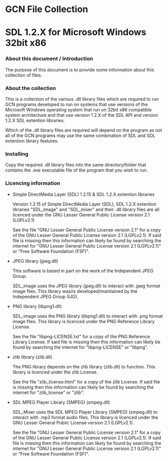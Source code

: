 # GCN File Collection
# SDL 1.2.X for Microsoft Windows 32bit x86


### About this document / Introduction

The purpose of this document is to provide some information about
this collection of files.


### About the collection

This is a collection of the various .dll library files which are
required to run GCN programs developed to run on systems that use
versions of the Microsoft Windows operating system that run on
32bit x86 compatible system architecture and that use version 1.2.X of
the SDL API and version 1.2.X SDL extention libraries.

Which of the .dll library files are required will depend on the
program as not all of the GCN programs may use the same combination of
SDL and SDL extention library features.


### Installing

Copy the required .dll library files into the same directory/folder
that contains the .exe executable file of the program that you wish
to run.


### Licencing information

- Simple DirectMedia Layer (SDL) 1.2.15 & SDL 1.2.X extention libraries
    
    Version 1.2.15 of Simple DirectMedia Layer (SDL), SDL 1.2.X
    extention libraries "SDL_image" and "SDL_mixer" and their .dll
    library files are all licenced under the GNU Lesser General Public
    License version 2.1 (LGPLv2.1)
    
    See the file "GNU Lesser General Public License version 2.1" for a
    copy of the GNU Lesser General Public License version 2.1 (LGPLv2.1).
    If said file is missing then this information can likely be found
    by searching the internet for "GNU Lesser General Public License version 2.1 (LGPLv2.1)" or
    "Free Software Foundation (FSF)".


- JPEG library (jpeg.dll)

    This software is based in part on the work of the Independent JPEG Group.

    SDL_image uses the JPEG library (jpeg.dll) to interact with .jpeg
    format image files. This library was/is developed/maintained by the
    Independent JPEG Group (IJG).


- PNG library (libpng1.dll)

    SDL_image uses the PNG library (libpng1.dll) to interact with .png
    format image files. This library is licenced under the
    PNG Reference Library License.
    
    See the file "libpng-LICENSE.txt" for a copy of the PNG Reference
    Library License. If said file is missing then this information can
    likely be found by searching the internet for "libpng-LICENSE" or
    "libpng".


- zlib library (zlib.dll)
    
    The PNG library depends on the zlib library (zlib.dll) to function.
    This library is licenced under the zlib License.
    
    See the file "zlib_license.html" for a copy of the zlib License.
    If said file is missing then this information can likely be found
    by searching  the internet for "zlib_license" or "zlib".
    
    
- SDL MPEG Player Library (SMPEG) (smpeg.dll)
    
    SDL_Mixer uses the SDL MPEG Player Library (SMPEG) (smpeg.dll) to
    interact with .mp3 format audio files. This library is licenced
    under the GNU Lesser General Public License version 2.1 (LGPLv2.1).
    
    See the file "GNU Lesser General Public License version 2.1" for a
    copy of the GNU Lesser General Public License version 2.1 (LGPLv2.1).
    If said file is missing then this information can likely be found
    by searching the internet for "GNU Lesser General Public License version 2.1 (LGPLv2.1)" or
    "Free Software Foundation (FSF)".
